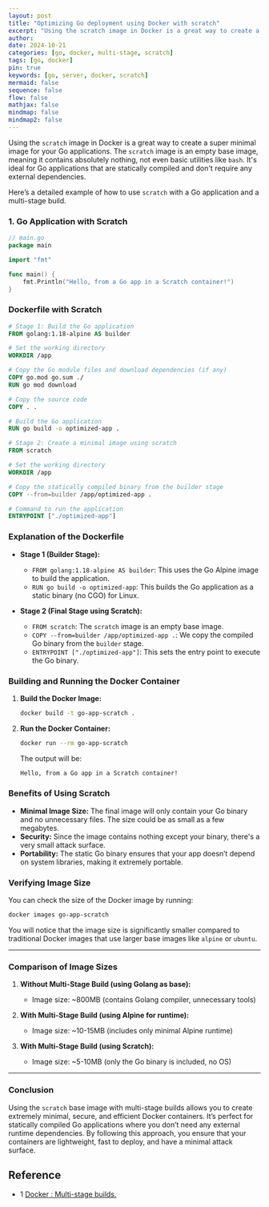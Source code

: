 ```yaml
---
layout: post
title: "Optimizing Go deployment using Docker with scratch"
excerpt: "Using the scratch image in Docker is a great way to create a super minimal image for your Go applications. The scratch image is an empty base image, meaning it contains absolutely nothing, not even basic utilities like bash. It’s ideal for Go applications that are statically compiled and don’t require any external dependencies."
author: 
date: 2024-10-21
categories: [go, docker, multi-stage, scratch]
tags: [go, docker]
pin: true
keywords: [go, server, docker, scratch]
mermaid: false
sequence: false
flow: false
mathjax: false
mindmap: false
mindmap2: false
---
```


<!-- ![Alt](/assets/images/posts/franken_php.png) -->

Using the `scratch` image in Docker is a great way to create a super minimal image for your Go applications. The `scratch` image is an empty base image, meaning it contains absolutely nothing, not even basic utilities like `bash`. It's ideal for Go applications that are statically compiled and don't require any external dependencies.

Here’s a detailed example of how to use `scratch` with a Go application and a multi-stage build.

### **1. Go Application with Scratch**

```go
// main.go
package main

import "fmt"

func main() {
    fmt.Println("Hello, from a Go app in a Scratch container!")
}
```

### **Dockerfile with Scratch**

```dockerfile
# Stage 1: Build the Go application
FROM golang:1.18-alpine AS builder

# Set the working directory
WORKDIR /app

# Copy the Go module files and download dependencies (if any)
COPY go.mod go.sum ./
RUN go mod download

# Copy the source code
COPY . .

# Build the Go application
RUN go build -o optimized-app .

# Stage 2: Create a minimal image using scratch
FROM scratch

# Set the working directory
WORKDIR /app

# Copy the statically compiled binary from the builder stage
COPY --from=builder /app/optimized-app .

# Command to run the application
ENTRYPOINT ["./optimized-app"]
```

### **Explanation of the Dockerfile**

- **Stage 1 (Builder Stage):**
  - `FROM golang:1.18-alpine AS builder`: This uses the Go Alpine image to build the application.
  - `RUN go build -o optimized-app`: This builds the Go application as a static binary (no CGO) for Linux.

- **Stage 2 (Final Stage using Scratch):**
  - `FROM scratch`: The `scratch` image is an empty base image.
  - `COPY --from=builder /app/optimized-app .`: We copy the compiled Go binary from the `builder` stage.
  - `ENTRYPOINT ["./optimized-app"]`: This sets the entry point to execute the Go binary.

### **Building and Running the Docker Container**

1. **Build the Docker Image:**

   ```bash
   docker build -t go-app-scratch .
   ```

2. **Run the Docker Container:**

   ```bash
   docker run --rm go-app-scratch
   ```

   The output will be:

   ```bash
   Hello, from a Go app in a Scratch container!
   ```

### **Benefits of Using Scratch**
- **Minimal Image Size:** The final image will only contain your Go binary and no unnecessary files. The size could be as small as a few megabytes.
- **Security:** Since the image contains nothing except your binary, there's a very small attack surface.
- **Portability:** The static Go binary ensures that your app doesn’t depend on system libraries, making it extremely portable.

### **Verifying Image Size**

You can check the size of the Docker image by running:

```bash
docker images go-app-scratch
```

You will notice that the image size is significantly smaller compared to traditional Docker images that use larger base images like `alpine` or `ubuntu`.

---

### **Comparison of Image Sizes**

1. **Without Multi-Stage Build (using Golang as base):**
   - Image size: ~800MB (contains Golang compiler, unnecessary tools)

2. **With Multi-Stage Build (using Alpine for runtime):**
   - Image size: ~10-15MB (includes only minimal Alpine runtime)

3. **With Multi-Stage Build (using Scratch):**
   - Image size: ~5-10MB (only the Go binary is included, no OS)

---

### **Conclusion**

Using the `scratch` base image with multi-stage builds allows you to create extremely minimal, secure, and efficient Docker containers. It’s perfect for statically compiled Go applications where you don’t need any external runtime dependencies. By following this approach, you ensure that your containers are lightweight, fast to deploy, and have a minimal attack surface.


## Reference


* 1 [Docker : Multi-stage builds.](https://docs.docker.com/build/building/multi-stage/)

